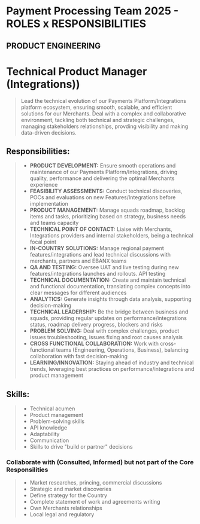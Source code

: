 
# Payment Processing Team 2025 - ROLES x RESPONSIBILITIES

## PRODUCT ENGINEERING

# Technical Product Manager (Integrations))
> Lead the technical evolution of our Payments Platform/Integrations platform ecosystem, ensuring smooth, scalable, and efficient solutions for our Merchants. Deal with a complex and collaborative environment, tackling both technical and strategic challenges, managing stakeholders relationships, provding visibility and making data-driven decisions.

## Responsibilities:

> - **PRODUCT DEVELOPMENT:** Ensure smooth operations and maintenance of our Payments Platform/Integrations, driving quality, performance and delivering the optimal Merchants experience
> - **FEASIBILITY ASSESSMENTS:** Conduct technical discoveries, POCs and evaluations on new Features/Integrations before implementation
> - **PRODUCT MANAGEMENT:** Manage squads roadmap, backlog items and tasks, prioritizing based on strategy, business needs and teams capacity
> - **TECHNICAL POINT OF CONTACT:** Liaise with Merchants, Integrations providers and internal stakeholders, being a technical focal point 
> - **IN-COUNTRY SOLUTIONS:** Manage regional payment features/integrations and lead technical discussions with merchants, partners and EBANX teams
> - **QA AND TESTING:** Oversee UAT and live testing during new features/integrations launches and rollouts. API testing
> - **TECHNICAL DOCUMENTATION:**  Create and maintain technical and functional documentation, translating complex concepts into clear messages for different audiences
> - **ANALYTICS:** Generate insights through data analysis, supporting decision-making 
> - **TECHNICAL LEADERSHIP:** Be the bridge between business and squads, providing regular updates on performance/integrations status, roadmap delivery progress, blockers and risks 
> - **PROBLEM SOLVING:** Deal with complex challenges, product issues troubleshooting, issues fixing and root causes analysis
> - **CROSS FUNCTIONAL COLLABORATION:** Work with cross-functional teams (Engineering, Operations, Business), balancing collaboration with fast decision-making
> - **LEARNING/INNOVATION:** Staying ahead of industry and technical trends, leveraging best practices on performance/integrations and product management

## Skills:

> - Technical acumen
> - Product management
> - Problem-solving skills
> - API knowledge
> - Adaptability
> - Communication
> - Skills to drive "build or partner" decisions

### Collaborate with (Consulted, Informed) but not part of the Core Responsilities
> - Market researches, princing, commercial discussions
> - Strategic and market discoveries
> - Define strategy for the Country
> - Complete statement of work and agreements writing
> - Own Merchants relationships
> - Local legal and regulatory 


